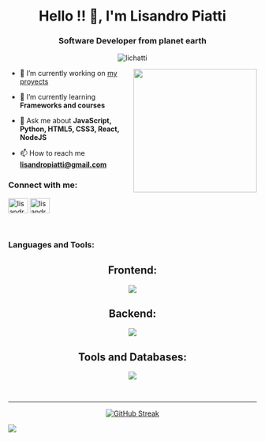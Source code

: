 <h1 align="center">Hello !! 🫡, I'm Lisandro Piatti</h1>
<h3 align="center">Software Developer from planet earth</h3>

<p align="center"> <img src="https://komarev.com/ghpvc/?username=lichatti&label=Profile%20views&color=0e75b6&style=flat" alt="lichatti" /> </p>
<picture> <img align="right" src="https://github.com/7oSkaaa/7oSkaaa/blob/main/Images/Right_Side.gif?raw=true" width = 250px></picture>

- 🔭 I’m currently working on [my proyects](https://github.com/Lichatti)

- 🌱 I’m currently learning **Frameworks and courses**

- 💬 Ask me about **JavaScript, Python, HTML5, CSS3, React, NodeJS**

- 📫 How to reach me **lisandropiatti@gmail.com**

<h3 align="left">Connect with me:</h3>
<p align="left">
<a href="https://fb.com/lisandropiatti" target="blank"><img align="center" src="https://raw.githubusercontent.com/rahuldkjain/github-profile-readme-generator/master/src/images/icons/Social/facebook.svg" alt="lisandropiatti" height="30" width="40" /></a>
<a href="https://instagram.com/lisandropiatti" target="blank"><img align="center" src="https://raw.githubusercontent.com/rahuldkjain/github-profile-readme-generator/master/src/images/icons/Social/instagram.svg" alt="lisandropiatti" height="30" width="40" /></a>
</p>
<br>

<h3 align="left">Languages and Tools:</h3>
<h2 align="center">Frontend:</h2>
<p align="center">
  <a href="https://skillicons.dev">
    <img src="https://skillicons.dev/icons?i=html,css,bootstrap,js,ts,react,jquery" />
  </a>
</p>
<h2 align="center">Backend:</h2>
<p align="center">
  <a href="https://skillicons.dev">
    <img src="https://skillicons.dev/icons?i=nodejs,express,npm,py,flask,django" />
  </a>
</p>
<h2 align="center">Tools and Databases:</h2>
<p align="center">
  <a href="https://skillicons.dev">
    <img src="https://skillicons.dev/icons?i=git,github,vscode,jest,postman,figma,notion,mysql,postgres" />
  </a>
</p>
<br>

-----

<div align="center">

[![GitHub Streak](https://streak-stats.demolab.com?user=Lichatti&theme=whatsapp-dark2&border_radius=5.1&date_format=%5BY%20%5DM%20j&mode=weekly)](https://git.io/streak-stats)

  
</div>
<img src="https://user-images.githubusercontent.com/73097560/115834477-dbab4500-a447-11eb-908a-139a6edaec5c.gif"><br><br>


